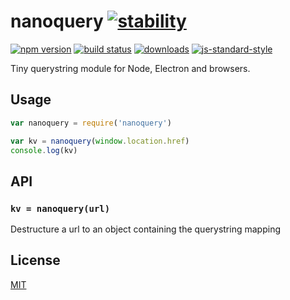 # nanoquery [![stability][0]][1]
[![npm version][2]][3] [![build status][4]][5]
[![downloads][8]][9] [![js-standard-style][10]][11]

Tiny querystring module for Node, Electron and browsers.

## Usage
```js
var nanoquery = require('nanoquery')

var kv = nanoquery(window.location.href)
console.log(kv)
```

## API
### `kv = nanoquery(url)`
Destructure a url to an object containing the querystring mapping

## License
[MIT](https://tldrlegal.com/license/mit-license)

[0]: https://img.shields.io/badge/stability-experimental-orange.svg?style=flat-square
[1]: https://nodejs.org/api/documentation.html#documentation_stability_index
[2]: https://img.shields.io/npm/v/nanoquery.svg?style=flat-square
[3]: https://npmjs.org/package/nanoquery
[4]: https://img.shields.io/travis/choojs/nanoquery/master.svg?style=flat-square
[5]: https://travis-ci.org/choojs/nanoquery
[6]: https://img.shields.io/codecov/c/github/choojs/nanoquery/master.svg?style=flat-square
[7]: https://codecov.io/github/choojs/nanoquery
[8]: http://img.shields.io/npm/dm/nanoquery.svg?style=flat-square
[9]: https://npmjs.org/package/nanoquery
[10]: https://img.shields.io/badge/code%20style-standard-brightgreen.svg?style=flat-square
[11]: https://github.com/feross/standard
